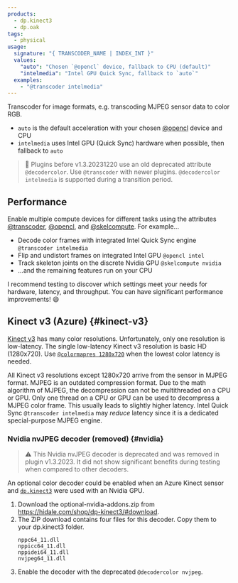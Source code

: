 ```yaml
---
products:
  - dp.kinect3
  - dp.oak
tags:
  - physical
usage:
  signature: "{ TRANSCODER_NAME | INDEX_INT }"
  values:
    "auto": "Chosen `@opencl` device, fallback to CPU (default)"
    "intelmedia": "Intel GPU Quick Sync, fallback to `auto`"
  examples:
    - "@transcoder intelmedia"
---
```


Transcoder for image formats, e.g. transcoding MJPEG sensor data to color RGB.

* `auto` is the default acceleration with your chosen [@opencl](opencl.md) device and CPU
* `intelmedia` uses Intel GPU (Quick Sync) hardware when possible, then fallback to `auto`

> :memo: Plugins before v1.3.20231220 use an old deprecated attribute `@decodercolor`.
> Use `@transcoder` with newer plugins. `@decodercolor intelmedia` is supported during a transition period.

## Performance

Enable multiple compute devices for different tasks using the
attributes [@transcoder](transcoder.md), [@opencl](opencl.md), and [@skelcompute](skelcompute.md).
For example...

* Decode color frames with integrated Intel Quick Sync engine `@transcoder intelmedia`
* Flip and undistort frames on integrated Intel GPU `@opencl intel`
* Track skeleton joints on the discrete Nvidia GPU `@skelcompute nvidia`
* ...and the remaining features run on your CPU

I recommend testing to discover which settings meet your needs for hardware,
latency, and throughput. You can have significant performance improvements! :smile:

## Kinect v3 (Azure) {#kinect-v3}

[Kinect v3](../../_hardware/sensors/kinect-v3.md) has many color resolutions.
Unfortunately, only one resolution is low-latency. The single low-latency Kinect v3
resolution is basic HD (1280x720). Use [`@colormapres 1280x720`](colormapres.md)
when the lowest color latency is needed.

All Kinect v3 resolutions except 1280x720 arrive from the sensor in MJPEG format. MJPEG is
an outdated compression format. Due to the math algorithm of MJPEG, the decompression
can not be multithreaded on a CPU or GPU. Only one thread on a CPU or GPU can be used
to decompress a MJPEG color frame. This usually leads to slightly higher latency.
Intel Quick Sync `@transcoder intelmedia` may *reduce* latency since it is a dedicated
special-purpose MJPEG engine.

### Nvidia nvJPEG decoder (removed) {#nvidia}

> :warning: This Nvidia nvJPEG decoder is deprecated and was removed in plugin v1.3.2023.
> It did not show significant benefits during testing when compared to other decoders.

An optional color decoder could be enabled when an Azure Kinect sensor
and [`dp.kinect3`](../dp.kinect3.md) were used with an Nvidia GPU.

1. Download the optional-nvidia-addons.zip from <https://hidale.com/shop/dp-kinect3/#download>.
2. The ZIP download contains four files for this decoder. Copy them to your dp.kinect3 folder.  
   ```
   nppc64_11.dll
   nppicc64_11.dll
   nppidei64_11.dll
   nvjpeg64_11.dll
   ```
3. Enable the decoder with the deprecated `@decodercolor nvjpeg`.

